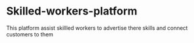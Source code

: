 # Skilled-workers-platform
This platform assist skillled workers to advertise there skills and connect customers to them
